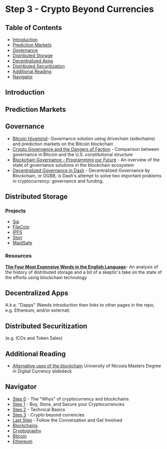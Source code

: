 # Step 3 - Crypto Beyond Currencies

## Table of Contents
- [Introduction](#introduction)
- [Prediction Markets](#prediction-markets)
- [Governance](#governance)
- [Distributed Storage](#distributed-storage)
- [Decentralized Apps](#decentralized-apps)
- [Distributed Securitization](#distributed-securitization)
- [Additional Reading](#additional-reading)
- [Navigator](#navigator)

## Introduction

## Prediction Markets

## Governance
- [Bitcoin Hivemind](http://bitcoinhivemind.com/)- Governance solution using drivechain (sidechains) and prediction markets on the Bitcoin blockchain
- [Crypto Governance and the Dangers of Faction](https://medium.com/@BuckPerley/crypto-governance-f1318affbbe0) - Comparison between governance in Bitcoin and the U.S. constitutional structure
- [Blockchain Governance - Programming our Future](https://medium.com/@FEhrsam/blockchain-governance-programming-our-future-c3bfe30f2d74) - An overview of the state of governance solutions in the blockchain ecosystem
- [Decentralized Governance in Dash](https://www.dash.org/governance/) - Decentralized Governance by Blockchain, or DGBB, is Dash's attempt to solve two important problems in cryptocurrency: governance and funding.

## Distributed Storage
### Projects
- [Sia](https://sia.tech/)
- [FileCoin](https://filecoin.io/)
- [IPFS](https://ipfs.io/)
- [Storj](https://storj.io/)
- [MaidSafe](https://maidsafe.net/)

### Resources
**[The Four Most Expensive Words in the English Language](https://blog.dshr.org/2018/06/the-four-most-expensive-words-in.html)**- An analysis of the history of distributed storage and a bit of a skeptic's take on the state of the efforts using blockchain technology 

## Decentralized Apps
A.k.a. "Dapps"
(Needs introduction then links to other pages in the repo, e.g. Ethereum, and/or external)

## Distributed Securitization
(e.g. ICOs and Token Sales)

## Additional Reading
- [Alternative uses of the blockchain](https://drive.google.com/open?id=1sGBDc_b81L7dhW2A5lD03nri0d9_4eZK) University of Nicosia Masters Degree in Digital Currency slidedeck

## Navigator
- [Step 0](./step0.md) - The "Whys" of cryptocurrency and blockchains
- [Step 1](./step1.md) - Buy, Store, and Secure your Cryptocurrencies
- [Step 2](./step2.md) - Technical Basics
- [Step 3](./step3.md) - Crypto beyond currencies
- [Last Step](./last-step.md) - Follow the Conversation and Get Involved
- [Blockchains](./blockchains/blockchains.md)
- [Cryptography](./cryptography/introduction.md)
- [Bitcoin](./bitcoin/bitcoin.md)
- [Ethereum](./ethereum/ethereum.md)
